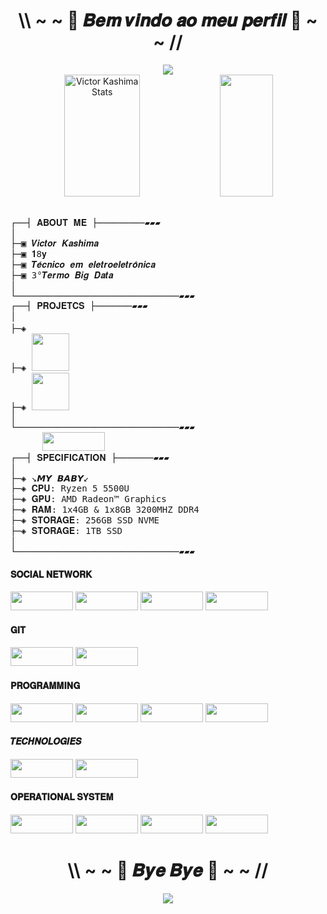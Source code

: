 <!-- QUE DESGRAÇA -->
<!-- ZeroTwo https://i.pinimg.com/originals/05/0a/42/050a427aa12e5f2b3fa7208abe0bb42c.gif -->
<h1 align="center">\\ ~ ~ 🖤 𝑩𝒆𝒎 𝒗𝒊𝒏𝒅𝒐 𝒂𝒐 𝒎𝒆𝒖 𝒑𝒆𝒓𝒇𝒊𝒍 🖤 ~ ~ //</h1>

<div align="center">
<img src="https://media.giphy.com/media/sWg3RXtMKqcdXD4stP/giphy.gif">
</div>

<div align="center">  
  <img width="49%" height="195px" src="https://github-readme-stats.vercel.app/api?username=VictorKashima&show_icons=true&theme=radical&count_private=true" alt="Victor Kashima Stats" /> 
  <img width="41%" height="195px" src="https://github-readme-stats.vercel.app/api/top-langs?username=VictorKashima&layout=compact&theme=radical"/>
</div>

<br>
<pre>
┌──┤ 𝐀𝐁𝐎𝐔𝐓 𝐌𝐄 ├─────────▰▰▰
│
├─▣ 𝑽𝒊𝒄𝒕𝒐𝒓 𝑲𝒂𝒔𝒉𝒊𝒎𝒂
├─▣ 𝟏8𝐲
├─▣ 𝑻𝒆́𝒄𝒏𝒊𝒄𝒐 𝒆𝒎 𝒆𝒍𝒆𝒕𝒓𝒐𝒆𝒍𝒆𝒕𝒓𝒐̂𝒏𝒊𝒄𝒂
├─▣ 3°𝑻𝒆𝒓𝒎𝒐 𝑩𝒊𝒈 𝑫𝒂𝒕𝒂
│
└───────────────────────────────▰▰▰
┌──┤ 𝐏𝐑𝐎𝐉𝐄𝐓𝐂𝐒 ├───────▰▰▰
│
├─◈ <a href="https://github.com/VictorKashima/calc-bhaskara"><img src = "https://img.shields.io/badge/%20Calculadora-Bhaskara-lightgrey" height="16" width="100"></a>
├─◈ <a href="https://github.com/VictorKashima/IR_CAR_ARUINO"><img src = "https://github.com/VictorKashima/VictorKashima/assets/100085891/57cc4ffa-69fd-4129-861a-992e3b68a8a7" heigth="16" width="60"></a>
├─◈ <a href="https://github.com/VictorKashima/IR_CAR_ARUINO"><img src = "https://img.shields.io/badge/TPLINK-GT-blue" heigth="16" width="60"></a>
│
└───────────────────────────────▰▰▰
      <img height="30" width="100" src="https://img.shields.io/badge/lenovo-E2231A?style=for-the-badge&logo=lenovo&logoColor=white">
┌──┤ 𝐒𝐏𝐄𝐂𝐈𝐅𝐈𝐂𝐀𝐓𝐈𝐎𝐍 ├───────▰▰▰
│
├─◈ ↘𝙈𝙔 𝘽𝘼𝘽𝙔↙
├─◈ 𝐂𝐏𝐔: Ryzen 5 5500U
├─◈ 𝐆𝐏𝐔: AMD Radeon™ Graphics
├─◈ 𝐑𝐀𝐌: 1x4GB & 1x8GB 3200MHZ DDR4
├─◈ 𝐒𝐓𝐎𝐑𝐀𝐆𝐄: 256GB SSD NVME
├─◈ 𝐒𝐓𝐎𝐑𝐀𝐆𝐄: 1TB SSD
│
└───────────────────────────────▰▰▰
</pre>

<!-- icones https://dev.to/envoy_/150-badges-for-github-pnk -->
<!-- mais icones https://github.com/alexandresanlim/Badges4-README.md-Profile -->
<h4>𝐒𝐎𝐂𝐈𝐀𝐋 𝐍𝐄𝐓𝐖𝐎𝐑𝐊</h4>
  <p>
  <a href="https://www.linkedin.com/in/victorkashima/"> <img height="30" width="100" src="https://img.shields.io/badge/linkedin-%230077B5.svg?style=for-the-badge&logo=linkedin&logoColor=white"></a>
  <a href="https://www.youtube.com/channel/UCTvLPD3WgVTvxTKXlc3mC6w"> <img height="30" width="100" src="https://img.shields.io/badge/YouTube-FF0000?style=for-the-badge&logo=youtube&logoColor=white"></a>
  <a href="https://t.me/VictorKashima"> <img height="30" width="100" src="https://img.shields.io/badge/Telegram-2CA5E0?style=for-the-badge&logo=telegram&logoColor=white"></a>
  <a href="https://discord.gg/K4HG8Ny"> <img height="30" width="100" src="https://img.shields.io/badge/Discord-7289DA?style=for-the-badge&logo=discord&logoColor=white"></a>
  </p>
  
<h4>𝐆𝐈𝐓</h4>
  <p>
  <a href="https://gitlab.com/VictorKashima"> <img height="30" width="100" src="https://img.shields.io/badge/GitLab-330F63?style=for-the-badge&logo=gitlab&logoColor=white"></a>
  <a href="https://github.com/VictorKashima"> <img height="30" width="100" src="https://img.shields.io/badge/GitHub-100000?style=for-the-badge&logo=github&logoColor=white"></a>
  </p>
  
<h4>𝐏𝐑𝐎𝐆𝐑𝐀𝐌𝐌𝐈𝐍𝐆</h4>
  <p>
  <img height="30" width="100" src="https://img.shields.io/badge/Python-3776AB?style=for-the-badge&logo=python&logoColor=white">
  <img height="30" width="100" src="https://img.shields.io/badge/HTML5-E34F26?style=for-the-badge&logo=html5&logoColor=white">
  <img height="30" width="100" src="https://img.shields.io/badge/css3-%231572B6.svg?style=for-the-badge&logo=css3&logoColor=white">
  <img height="30" width="100" src="https://img.shields.io/badge/C%2B%2B-00599C?style=for-the-badge&logo=c%2B%2B&logoColor=white">
  </p>
  
 <h4>𝑻𝑬𝑪𝑯𝑵𝑶𝑳𝑶𝑮𝑰𝑬𝑺</h4>
 <p>
 <img height="30" width="100" src="https://img.shields.io/badge/Heroku-430098?style=for-the-badge&logo=heroku&logoColor=white">
 <img height="30" width="100" src="https://img.shields.io/badge/adobe-%23FF0000.svg?style=for-the-badge&logo=adobe&logoColor=white">
  <p>
  
<h4>𝐎𝐏𝐄𝐑𝐀𝐓𝐈𝐎𝐍𝐀𝐋 𝐒𝐘𝐒𝐓𝐄𝐌</h4>
  <p>
  <img height="30" width="100" src="https://img.shields.io/badge/Windows-0078D6?style=for-the-badge&logo=windows&logoColor=white">
  <img height="30" width="100" src="https://img.shields.io/badge/Pop!_OS-48B9C7?style=for-the-badge&logo=Pop!_OS&logoColor=white">
  <img height="30" width="100" src="https://img.shields.io/badge/Android-3DDC84?style=for-the-badge&logo=android&logoColor=white">
  <img height="30" width="100" src="https://img.shields.io/badge/Xiaomi-%23FF6900.svg?style=for-the-badge&logo=xiaomi&logoColor=white">
  </p>
     
<h1 align="center">\\ ~ ~ 👋 𝑩𝒚𝒆 𝑩𝒚𝒆 👋 ~ ~ //</h1>
<div align="center">
<img src="https://31.media.tumblr.com/6476313e34e657ab14b85e57fa4afb7e/tumblr_my4s3y1Lc11sf8qu7o1_500.gif">
</div>
